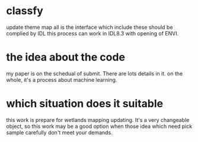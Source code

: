 # classfy
update theme map
all is the interface which include these should be complied by IDL
this process can work in IDL8.3 with opening of ENVI.

# the idea about the code
my paper is on the schedual of submit. There are lots details in it.
on the whole, it's a process about machine learning.

# which situation does it suitable
this work is prepare for wetlands mapping updating.
It's a very changeable object, so this work may be a good option when those idea which need pick sample carefully don't meet your demands.
